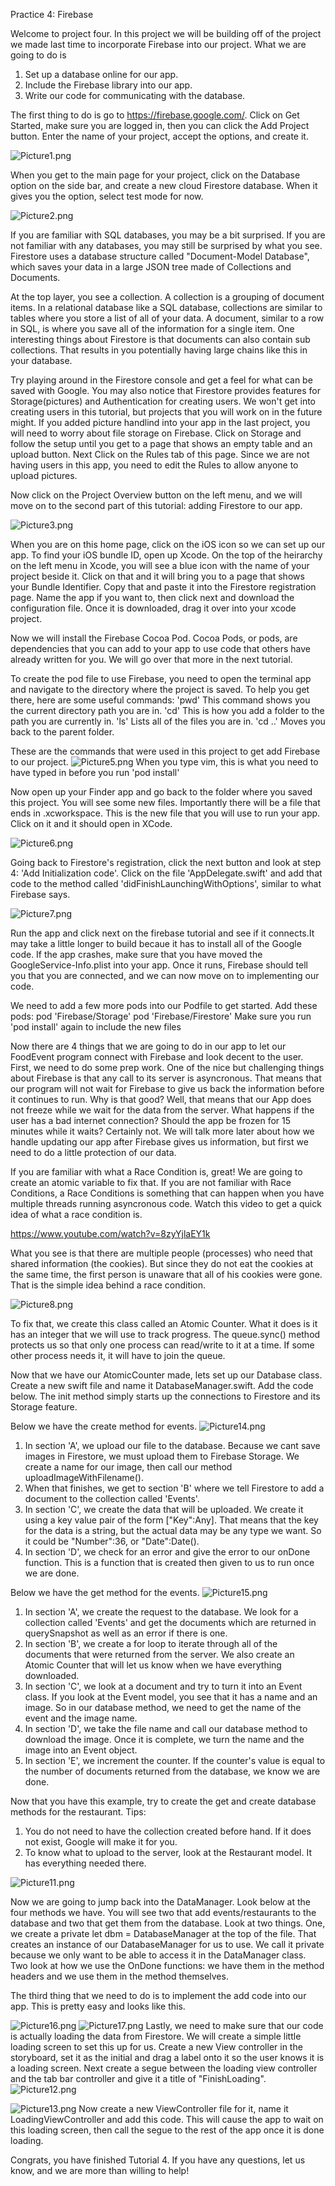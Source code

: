 Practice 4: Firebase

Welcome to project four. In this project we will be building off of the project we made last time to incorporate Firebase into our project. What we are going to do is
1. Set up a database online for our app.
2. Include the Firebase library into our app.
3. Write our code for communicating with the database.


The first thing to do is go to https://firebase.google.com/. Click on Get Started, make sure you are logged in, then you can click the Add Project button. Enter the name of your project, accept the options, and create it.

![Picture1.png](https://github.com/Decoder22/DevCommitteeIOSProject4/blob/master/readmePictures/Picture1.png)

When you get to the main page for your project, click on the Database option on the side bar, and create a new cloud Firestore database. When it gives you the option, select test mode for now.

![Picture2.png](https://github.com/Decoder22/DevCommitteeIOSProject4/blob/master/readmePictures/Picture2.png)

If you are familiar with SQL databases, you may be a bit surprised. If you are not familiar with any databases, you may still be surprised by what you see. Firestore uses a database structure called "Document-Model Database", which saves your data in a large JSON tree made of Collections and Documents.

At the top layer, you see a collection. A collection is a grouping of document items. In a relational database like a SQL database, collections are similar to tables where you store a list of all of your data. A document, similar to a row in SQL, is where you save all of the information for a single item. One interesting things about Firestore is that documents can also contain sub collections. That results in you potentially having large chains like this in your database.


Try playing around in the Firestore console and get a feel for what can be saved with Google. You may also notice that Firestore provides features for Storage(pictures) and Authentication for creating users. We won't get into creating users in this tutorial, but projects that you will work on in the future might. If you added picture handlind into your app in the last project, you will need to worry about file storage on Firebase. Click on Storage and follow the setup until you get to a page that shows an empty table and an upload button. Next Click on the Rules tab of this page. Since we are not having users in this app, you need to edit the Rules to allow anyone to upload pictures. 



Now click on the Project Overview button on the left menu, and we will move on to the second part of this tutorial: adding Firestore to our app.

![Picture3.png](https://github.com/Decoder22/DevCommitteeIOSProject4/blob/master/readmePictures/Picture3.png)

When you are on this home page, click on the iOS icon so we can set up our app. To find your iOS bundle ID, open up Xcode. On the top of the heirarchy on the left menu in Xcode, you will see a blue icon with the name of your project beside it. Click on that and it will bring you to a page that shows your Bundle Identifier. Copy that and paste it into the Firestore registration page. Name the app if you want to, then click next and download the configuration file. Once it is downloaded, drag it over into your xcode project.



Now we will install the Firebase Cocoa Pod. Cocoa Pods, or pods, are dependencies that you can add to your app to use code that others have already written for you. We will go over that more in the next tutorial.

To create the pod file to use Firebase, you need to open the terminal app and navigate to the directory where the project is saved. To help you get there, here are some useful commands:
'pwd'    This command shows you the current directory path you are in.
'cd'     This is how you add a folder to the path you are currently in.
'ls'     Lists all of the files you are in.
'cd ..'  Moves you back to the parent folder.


These are the commands that were used in this project to get add Firebase to our project.
![Picture5.png](https://github.com/Decoder22/DevCommitteeIOSProject4/blob/master/readmePictures/Picture5.png)
When you type vim, this is what you need to have typed in before you run 'pod install'

Now open up your Finder app and go back to the folder where you saved this project. You will see some new files. Importantly there will be a file that ends in .xcworkspace. This is the new file that you will use to run your app. Click on it and it should open in XCode.

![Picture6.png](https://github.com/Decoder22/DevCommitteeIOSProject4/blob/master/readmePictures/Picture6.png)

Going back to Firestore's registration, click the next button and look at step 4: 'Add Initialization code'. Click on the file 'AppDelegate.swift' and add that code to the method called 'didFinishLaunchingWithOptions', similar to what Firebase says.

![Picture7.png](https://github.com/Decoder22/DevCommitteeIOSProject4/blob/master/readmePictures/Picture7.png)

Run the app and click next on the firebase tutorial and see if it connects.It may take a little longer to build becaue it has to install all of the Google code. If the app crashes, make sure that you have moved the GoogleService-Info.plist into your app. Once it runs, Firebase should tell you that you are connected, and we can now move on to implementing our code.

We need to add a few more pods into our Podfile to get started. Add these pods:
  pod 'Firebase/Storage'
  pod 'Firebase/Firestore'
Make sure you run 'pod install' again to include the new files


Now there are 4 things that we are going to do in our app to let our FoodEvent program connect with Firebase and look decent to the user. First, we need to do some prep work. One of the nice but challenging things about Firebase is that any call to its server is asyncronous. That means that our program will not wait for Firebase to give us back the information before it continues to run. Why is that good? Well, that means that our App does not freeze while we wait for the data from the server. What happens if the user has a bad internet connection? Should the app be frozen for 15 minutes while it waits? Certainly not. We will talk more later about how we handle updating our app after Firebase gives us information, but first we need to do a little protection of our data. 

If you are familiar with what a Race Condition is, great! We are going to create an atomic variable to fix that. If you are not familiar with Race Conditions, a Race Conditions is something that can happen when you have multiple threads running asyncronous code. Watch this video to get a quick idea of what a race condition is.

https://www.youtube.com/watch?v=8zyYjlaEY1k

What you see is that there are multiple people (processes) who need that shared information (the cookies). But since they do not eat the cookies at the same time, the first person is unaware that all of his cookies were gone. That is the simple idea behind a race condition. 

![Picture8.png](https://github.com/Decoder22/DevCommitteeIOSProject4/blob/master/readmePictures/Picture8.png)

To fix that, we create this class called an Atomic Counter. What it does is it has an integer that we will use to track progress. The queue.sync() method protects us so that only one process can read/write to it at a time. If some other process needs it, it will have to join the queue. 



Now that we have our AtomicCounter made, lets set up our Database class. Create a new swift file and name it DatabaseManager.swift. Add the code below. The init method simply starts up the connections to Firestore and its Storage feature.

Below we have the create method for events.
![Picture14.png](https://github.com/Decoder22/DevCommitteeIOSProject4/blob/master/readmePictures/Picture14.png)

1. In section 'A', we upload our file to the database. Because we cant save images in Firestore, we must upload them to Firebase Storage. We create a name for our image, then call our method uploadImageWithFilename(). 
2. When that finishes, we get to section 'B' where we tell Firestore to add a document to the collection called 'Events'. 
3. In section 'C', we create the data that will be uploaded. We create it using a key value pair of the form ["Key":Any]. That means that the key for the data is a string, but the actual data may be any type we want. So it could be "Number":36, or "Date":Date(). 
4. In section 'D', we check for an error and give the error to our onDone function. This is a function that is created then given to us to run once we are done.

Below we have the get method for the events.
![Picture15.png](https://github.com/Decoder22/DevCommitteeIOSProject4/blob/master/readmePictures/Picture15.png)
1. In section 'A', we create the request to the database. We look for a collection called 'Events' and get the documents which are returned in querySnapshot as well as an error if there is one. 
2. In section 'B', we create a for loop to iterate through all of the documents that were returned from the server. We also create an Atomic Counter that will let us know when we have everything downloaded.
3. In section 'C', we look at a document and try to turn it into an Event class. If you look at the Event model, you see that it has a name and an image. So in our database method, we need to get the name of the event and the image name. 
4. In section 'D', we take the file name and call our database method to download the image. Once it is complete, we turn the name and the image into an Event object.
5. In section 'E', we increment the counter. If the counter's value is equal to the number of documents returned from the database, we know we are done.

Now that you have this example, try to create the get and create database methods for the restaurant. 
Tips:
1. You do not need to have the collection created before hand. If it does not exist, Google will make it for you.
2. To know what to upload to the server, look at the Restaurant model. It has everything needed there.

![Picture11.png](https://github.com/Decoder22/DevCommitteeIOSProject4/blob/master/readmePictures/Picture11.png)

Now we are going to jump back into the DataManager. Look below at the four methods we have. You will see two that add events/restaurants to the database and two that get them from the database. Look at two things. One, we create a private let dbm = DatabaseManager at the top of the file. That creates an instance of our DatabaseManager for us to use. We call it private because we only want to be able to access it in the DataManager class. Two look at how we use the OnDone functions: we have them in the method headers and we use them in the method themselves. 


The third thing that we need to do is to implement the add code into our app. This is pretty easy and looks like this.

![Picture16.png](https://github.com/Decoder22/DevCommitteeIOSProject4/blob/master/readmePictures/Picture16.png)
![Picture17.png](https://github.com/Decoder22/DevCommitteeIOSProject4/blob/master/readmePictures/Picture17.png)
Lastly, we need to make sure that our code is actually loading the data from Firestore. We will create a simple little loading screen to set this up for us. Create a new View controller in the storyboard, set it as the initial and drag a label onto it so the user knows it is a loading screen. Next create a segue between the loading view controller and the tab bar controller and give it a title of "FinishLoading".
![Picture12.png](https://github.com/Decoder22/DevCommitteeIOSProject4/blob/master/readmePictures/Picture12.png)

![Picture13.png](https://github.com/Decoder22/DevCommitteeIOSProject4/blob/master/readmePictures/Picture13.png)
Now create a new ViewController file for it, name it LoadingViewController and add this code. This will cause the app to wait on this loading screen, then call the segue to the rest of the app once it is done loading.




Congrats, you have finished Tutorial 4. If you have any questions, let us know, and we are more than willing to help!
